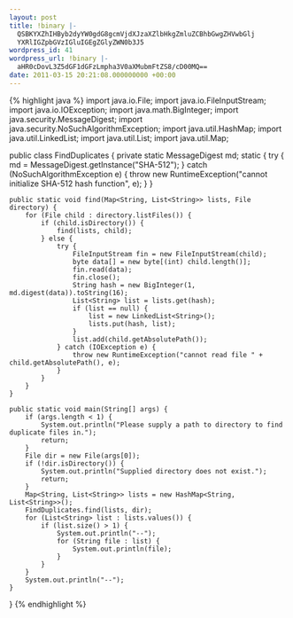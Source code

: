```yaml
---
layout: post
title: !binary |-
  QSBKYXZhIHByb2dyYW0gdG8gcmVjdXJzaXZlbHkgZmluZCBhbGwgZHVwbGlj
  YXRlIGZpbGVzIGluIGEgZGlyZWN0b3J5
wordpress_id: 41
wordpress_url: !binary |-
  aHR0cDovL3Z5dGF1dGFzLmpha3V0aXMubmFtZS8/cD00MQ==
date: 2011-03-15 20:21:08.000000000 +00:00
---
```

{% highlight java %}
import java.io.File;
import java.io.FileInputStream;
import java.io.IOException;
import java.math.BigInteger;
import java.security.MessageDigest;
import java.security.NoSuchAlgorithmException;
import java.util.HashMap;
import java.util.LinkedList;
import java.util.List;
import java.util.Map;

public class FindDuplicates {
    private static MessageDigest md;
    static {
        try {
            md = MessageDigest.getInstance("SHA-512");
        } catch (NoSuchAlgorithmException e) {
            throw new RuntimeException("cannot initialize SHA-512 hash function", e);
        }
    }

    public static void find(Map<String, List<String>> lists, File directory) {
        for (File child : directory.listFiles()) {
            if (child.isDirectory()) {
                find(lists, child);
            } else {
                try {
                    FileInputStream fin = new FileInputStream(child);
                    byte data[] = new byte[(int) child.length()];
                    fin.read(data);
                    fin.close();
                    String hash = new BigInteger(1, md.digest(data)).toString(16);
                    List<String> list = lists.get(hash);
                    if (list == null) {
                        list = new LinkedList<String>();
                        lists.put(hash, list);
                    }
                    list.add(child.getAbsolutePath());
                } catch (IOException e) {
                    throw new RuntimeException("cannot read file " + child.getAbsolutePath(), e);
                }
            }
        }
    }

    public static void main(String[] args) {
        if (args.length < 1) {
            System.out.println("Please supply a path to directory to find duplicate files in.");
            return;
        }
        File dir = new File(args[0]);
        if (!dir.isDirectory()) {
            System.out.println("Supplied directory does not exist.");
            return;
        }
        Map<String, List<String>> lists = new HashMap<String, List<String>>();
        FindDuplicates.find(lists, dir);
        for (List<String> list : lists.values()) {
            if (list.size() > 1) {
                System.out.println("--");
                for (String file : list) {
                    System.out.println(file);
                }
            }
        }
        System.out.println("--");
    }

}
{% endhighlight %}
